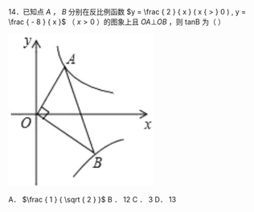 14．已知点 $A$ ， $B$ 分别在反比例函数 $y = \frac { 2 } { x } ( x { > } 0 ) , y = \frac { - 8 } { x }$ （ $x { > } 0$ ）的图象上且 $O A \bot O B$ ，则 tanB 为（ ）

![](<../../qs_image_DB/专题1-4_一文搞定反比例函数7个模型，13类题型（解析版）_/c6eb6003eb058c065aec34900bfd62be368712289242159972a26431a9ae8789.jpg>)

A． $\frac { 1 } { \sqrt { 2 } }$ B ． 12 C ． 3 D． 13
